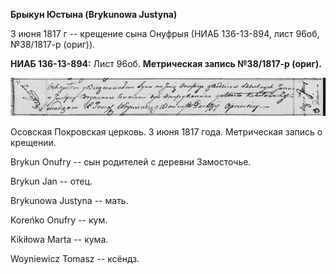 **Брыкун Юстына (Brykunowa Justyna)**

3 июня 1817 г -- крещение сына Онуфрыя (НИАБ 136-13-894, лист 96об,
№38/1817-р (ориг)).

**НИАБ 136-13-894:** Лист 96об. **Метрическая запись №38/1817-р
(ориг).**

![](./media/2e48da7f7c8cdb8e581902d3eb8ca0637d900fb3.png)

Осовская Покровская церковь. 3 июня 1817 года. Метрическая запись о
крещении.

Brykun Onufry -- сын родителей с деревни Замосточье.

Brykun Jan -- отец.

Brykunowa Justyna -- мать.

Koreńko Onufry -- кум.

Kikiłowa Marta -- кума.

Woyniewicz Tomasz -- ксёндз.
